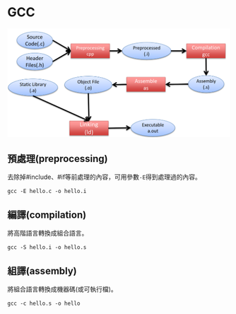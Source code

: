 # GCC

![gcc&#x7DE8;&#x8B6F;&#x6D41;&#x7A0B;](../.gitbook/assets/gcc_compile_process.png)

## 預處理\(preprocessing\)

去除掉\#include、\#if等前處理的內容，可用參數`-E`得到處理過的內容。

```text
gcc -E hello.c -o hello.i
```

## 編譯\(compilation\)

將高階語言轉換成組合語言。

```text
gcc -S hello.i -o hello.s
```

## 組譯\(assembly\)

將組合語言轉換成機器碼\(或可執行檔\)。

```text
gcc -c hello.s -o hello
```

